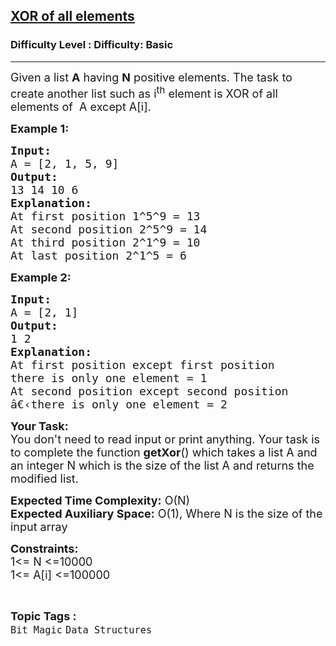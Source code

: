 <h2><a href="https://www.geeksforgeeks.org/problems/xor-of-all-elements0736/1?page=2&difficulty=Basic&status=unsolved,attempted&sortBy=accuracy">XOR of all elements</a></h2><h3>Difficulty Level : Difficulty: Basic</h3><hr><div class="problems_problem_content__Xm_eO"><p><span style="font-size: 18px;">Given a list <strong>A</strong>&nbsp;having <strong>N</strong> positive elements. The task to create another list&nbsp;such as i<sup>th</sup>&nbsp;element&nbsp;is XOR of all elements of&nbsp;&nbsp;A&nbsp;except A[i].</span></p>
<p><strong><span style="font-size: 18px;">Example 1:</span></strong></p>
<pre><span style="font-size: 18px;"><strong>Input:</strong>
A = [2, 1, 5, 9]</span>
<span style="font-size: 18px;"><strong>Output:</strong>
13 14 10 6</span>
<span style="font-size: 18px;"><strong>Explanation:</strong>
At first position 1^5^9 = 13
At second position 2^5^9 = 14
At third position 2^1^9 = 10
At last position 2^1^5 = 6</span></pre>
<p><strong><span style="font-size: 18px;">Example 2:</span></strong></p>
<pre><span style="font-size: 18px;"><strong>Input:</strong>
A = [2, 1]</span>
<span style="font-size: 18px;"><strong>Output:</strong>
1 2
<strong>Explanation:</strong> 
At first position except first position 
there is only one element = 1
At second position except second position
â€‹there is only one element = 2</span>
</pre>
<p><span style="font-size: 18px;"><strong>Your Task:</strong>&nbsp;&nbsp;<br>You don't need to read input or print anything. Your task is to complete the function <strong>getXor</strong>() which takes a list A and an integer N which is the size of the list A and returns the modified list.</span></p>
<p><span style="font-size: 18px;"><strong>Expected Time Complexity:</strong> O(N)<br><strong>Expected Auxiliary Space:</strong> O(1), Where N is the size of the input array</span></p>
<p><span style="font-size: 18px;"><strong>Constraints:</strong><br>1&lt;= N &lt;=10000<br>1&lt;= A[i]&nbsp;&lt;=100000</span></p></div><br><p><span style=font-size:18px><strong>Topic Tags : </strong><br><code>Bit Magic</code>&nbsp;<code>Data Structures</code>&nbsp;